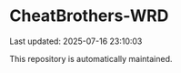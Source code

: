 # CheatBrothers-WRD

Last updated: 2025-07-16 23:10:03

This repository is automatically maintained.
